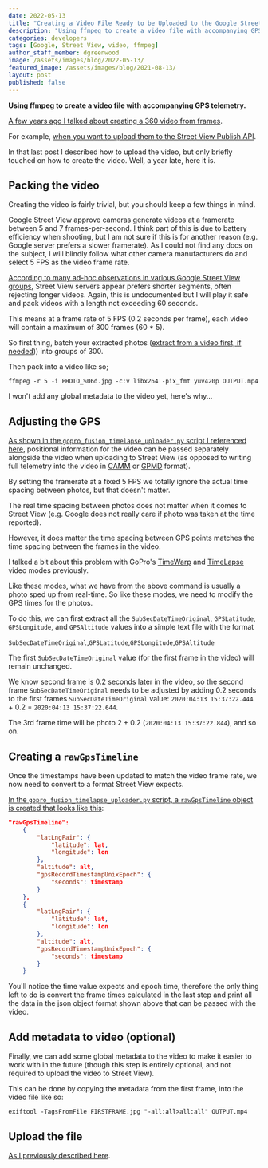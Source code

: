 ```yaml
---
date: 2022-05-13
title: "Creating a Video File Ready to be Uploaded to the Google Street View API"
description: "Using ffmpeg to create a video file with accompanying GPS telemetry."
categories: developers
tags: [Google, Street View, video, ffmpeg]
author_staff_member: dgreenwood
image: /assets/images/blog/2022-05-13/
featured_image: /assets/images/blog/2021-08-13/
layout: post
published: false
---
```


**Using ffmpeg to create a video file with accompanying GPS telemetry.**

[A few years ago I talked about creating a 360 video from frames](/blog/2021/turn-360-photos-into-360-video).

For example, [when you want to upload them to the Street View Publish API](/blog/2021/upload-video-street-view-publish-api).

In that last post I described how to upload the video, but only briefly touched on how to create the video. Well, a year late, here it is.

## Packing the video

Creating the video is fairly trivial, but you should keep a few things in mind.

Google Street View approve cameras generate videos at a framerate between 5 and 7 frames-per-second. I think part of this is due to battery efficiency when shooting, but I am not sure if this is for another reason (e.g. Google server prefers a slower framerate). As I could not find any docs on the subject, I will blindly follow what other camera manufacturers do and select 5 FPS as the video frame rate.

[According to many ad-hoc observations in various Google Street View groups](https://www.facebook.com/groups/366117726774216), Street View servers appear prefers shorter segments, often rejecting longer videos. Again, this is undocumented but I will play it safe and pack videos with a length not exceeding 60 seconds. 

This means at a frame rate of 5 FPS (0.2 seconds per frame), each video will contain a maximum of 300 frames (60 * 5).

So first thing, batch your extracted photos ([extract from a video first, if needed](/blog/2021/turn-360-video-into-timelapse-images-part-1))) into groups of 300.

Then pack into a video like so;

```shell
ffmpeg -r 5 -i PHOTO_%06d.jpg -c:v libx264 -pix_fmt yuv420p OUTPUT.mp4
```

I won't add any global metadata to the video yet, here's why...

## Adjusting the GPS

[As shown in the `gopro_fusion_timelapse_uploader.py` script I referenced here](/blog/2021/upload-video-street-view-publish-api),  positional information for the video can be passed separately alongside the video when uploading to Street View (as opposed to writing full telemetry into the video in [CAMM](https://developers.google.com/streetview/publish/camm-spec) or [GPMD](https://github.com/gopro/gpmf-parser) format).

By setting the framerate at a fixed 5 FPS we totally ignore the actual time spacing between photos, but that doesn't matter.

The real time spacing between photos does not matter when it comes to Street View (e.g. Google does not really care if photo was taken at the time reported).

However, it does matter the time spacing between GPS points matches the time spacing between the frames in the video.

I talked a bit about this problem with GoPro's [TimeWarp](/blog/2022/turn-gopro-timewarp-video-into-timelapse-images) and [TimeLapse](/blog/2022/turn-gopro-timelapse-video-into-timelapse-images) video modes previously.

Like these modes, what we have from the above command is usually a photo sped up from real-time. So like these modes, we need to modify the GPS times for the photos.

To do this, we can first extract all the `SubSecDateTimeOriginal`, `GPSLatitude`, `GPSLongitude`, and `GPSAltitude` values into a simple text file with the format

`SubSecDateTimeOriginal`,`GPSLatitude`,`GPSLongitude`,`GPSAltitude`

The first `SubSecDateTimeOriginal` value (for the first frame in the video) will remain unchanged.

We know second frame is 0.2 seconds later in the video, so the second frame `SubSecDateTimeOriginal` needs to be adjusted by adding 0.2 seconds to the first frames `SubSecDateTimeOriginal` value: `2020:04:13 15:37:22.444` + 0.2 = `2020:04:13 15:37:22.644`. 

The 3rd frame time will be photo 2 + 0.2 (`2020:04:13 15:37:22.844`), and so on.

## Creating a `rawGpsTimeline`

Once the timestamps have been updated to match the video frame rate, we now need to convert to a format Street View expects.

[In the `gopro_fusion_timelapse_uploader.py` script, a `rawGpsTimeline` object is created that looks like this](https://github.com/smarquardt/samples-for-svpub/blob/master/video_upload/gopro_fusion_timelapse_uploader.py#L309):


```json
"rawGpsTimeline": 
	{
		"latLngPair": {	
			"latitude": lat,
			"longitude": lon
		},
		"altitude": alt,
		"gpsRecordTimestampUnixEpoch": {
			"seconds": timestamp
		}
	},
	{
		"latLngPair": {	
			"latitude": lat,
			"longitude": lon
		},
		"altitude": alt,
		"gpsRecordTimestampUnixEpoch": {
			"seconds": timestamp
		}
	}
```

You'll notice the time value expects and epoch time, therefore the only thing left to do is convert the frame times calculated in the last step and print all the data in the json object format shown above that can be passed with the video.

## Add metadata to video (optional)

Finally, we can add some global metadata to the video to make it easier to work with in the future (though this step is entirely optional, and not required to upload the video to Street View).

This can be done by copying the metadata from the first frame, into the video file like so:

```shell
exiftool -TagsFromFile FIRSTFRAME.jpg "-all:all>all:all" OUTPUT.mp4
```

## Upload the file

[As I previously described here](/blog/2021/upload-video-street-view-publish-api).
